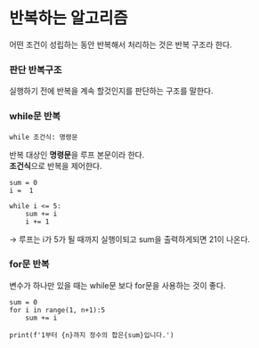 # 반복하는 알고리즘
어떤 조건이 성립하는 동안 반복해서 처리하는 것은 반복 구조라 한다.

###  판단 반복구조
실행하기 전에 반복을 계속 할것인지를 판단하는 구조를 말한다.

### while문 반복
```
while 조건식: 명령문
```
반복 대상인 **명령문**을 루프 본문이라 한다. <br/>
**조건식**으로 반복을 제어한다. <br/>
```
sum = 0
i =  1

while i <= 5:
    sum += i
    i += 1
```
→ 루프는 i가 5가 될 때까지 실행이되고 sum을 출력하게되면 21이 나온다.

### for문 반복
변수가 하나만 있을 때는 while문 보다 for문을 사용하는 것이 좋다.
```
sum = 0
for i in range(1, n+1):5
    sum += i

print(f'1부터 {n}까지 정수의 합은{sum}입니다.')
```







